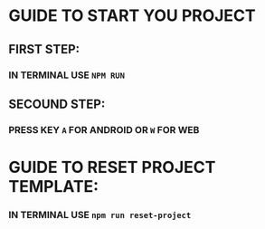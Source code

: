 # GUIDE TO START YOU PROJECT

## FIRST STEP:
### IN TERMINAL USE `NPM RUN`
## SECOUND STEP:
### PRESS KEY `A` FOR ANDROID OR `W` FOR WEB

# GUIDE TO RESET PROJECT TEMPLATE:
### IN TERMINAL USE `npm run reset-project`
